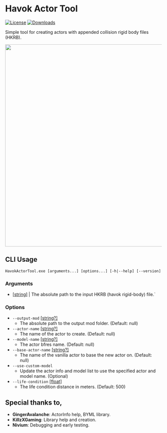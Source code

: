 # Havok Actor Tool

[![License](https://img.shields.io/badge/License-MIT-blue.svg?color=663f9e&style=for-the-badge)](https://github.com/ArchLeaders/HavokActorTool/blob/master/License.md) [![Downloads](https://img.shields.io/github/v/tag/ArchLeaders/HavokActorTool?label=Release&logo=GitHub&color=b33126&style=for-the-badge)](https://github.com/ArchLeaders/HavokActorTool/releases)

Simple tool for creating actors with appended collision rigid body files (HKRB).

<img src=".gamebanana/screenshots/main.jpg" width="650" />

## CLI Usage

```
HavokActorTool.exe [arguments...] [options...] [-h|--help] [--version]
```

### Arguments

  - <ins>[string]</ins> | The absolute path to the input HKRB (havok rigid-body) file.`

### Options

  - `--output-mod` <ins>[string?]</ins>
    - The absolute path to the output mod folder. (Default: null)
  - `--actor-name` <ins>[string?]</ins>
    - The name of the actor to create. (Default: null)
  - `--model-name` <ins>[string?]</ins>
    - The actor bfres name. (Default: null)
  - `--base-actor-name` <ins>[string?]</ins>
    - The name of the vanilla actor to base the new actor on. (Default: null)
  - `--use-custom-model`
    - Update the actor info and model list to use the specified actor and model name. (Optional)
  - `--life-condition` <ins>[float]</ins>
    - The life condition distance in meters. (Default: 500)

## Special thanks to,

- **GingerAvalanche**: ActorInfo help, BYML library.
- **KillzXGaming**: Library help and creation.
- **Nivium**: Debugging and early testing.
